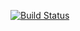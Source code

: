 [![Build Status](https://travis-ci.org/ccnmtl/TinyMCE-Citation-plugin.svg?branch=master)](https://travis-ci.org/ccnmtl/TinyMCE-Citation-plugin)
